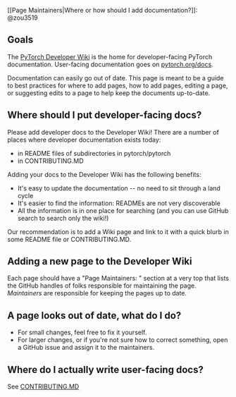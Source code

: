 [[Page Maintainers|Where or how should I add documentation?]]: @zou3519

## Goals

The [PyTorch Developer Wiki](https://github.com/pytorch/pytorch/wiki/) is the home for developer-facing PyTorch documentation. User-facing documentation goes on [pytorch.org/docs](https://pytorch.org/docs/stable/index.html).

Documentation can easily go out of date. This page is meant to be a guide to best practices for where to add pages, how to add pages, editing a page, or suggesting edits to a page to help keep the documents up-to-date.

## Where should I put developer-facing docs?

Please add developer docs to the Developer Wiki! There are a number of places where developer documentation exists today:
- in README files of subdirectories in pytorch/pytorch
- in CONTRIBUTING.MD

Adding your docs to the Developer Wiki has the following benefits:
- It's easy to update the documentation -- no need to sit through a land cycle
- It's easier to find the information: READMEs are not very discoverable
- All the information is in one place for searching (and you can use GitHub search to search only the wiki!)

Our recommendation is to add a Wiki page and link to it with a quick blurb in some README file or CONTRIBUTING.MD.

## Adding a new page to the Developer Wiki

Each page should have a "Page Maintainers: " section at a very top that lists the GitHub handles of folks responsible for maintaining the page. *Maintainers* are responsible for keeping the pages up to date.

## A page looks out of date, what do I do?

* For small changes, feel free to fix it yourself.
* For larger changes, or if you're not sure how to correct something, open a GitHub issue and assign it to the maintainers.

## Where do I actually write user-facing docs?

See [CONTRIBUTING.MD](https://github.com/pytorch/pytorch/blob/master/CONTRIBUTING.md#writing-documentation)
